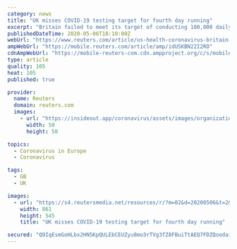 ```yaml
---
category: news
title: "UK misses COVID-19 testing target for fourth day running"
excerpt: "Britain failed to meet its target of conducting 100,000 daily COVID-19 tests for a fourth day running, data released on Wednesday showed, as questions persist over the way it briefly manage to do so at the end of April."
publishedDateTime: 2020-05-06T18:10:00Z
webUrl: "https://www.reuters.com/article/us-health-coronavirus-britain-testing-idUSKBN22I2RO"
ampWebUrl: "https://mobile.reuters.com/article/amp/idUSKBN22I2RO"
cdnAmpWebUrl: "https://mobile-reuters-com.cdn.ampproject.org/c/s/mobile.reuters.com/article/amp/idUSKBN22I2RO"
type: article
quality: 105
heat: 105
published: true

provider:
  name: Reuters
  domain: reuters.com
  images:
    - url: "https://insideout.app/coronavirus/assets/images/organizations/reuters.com-50x50.jpg"
      width: 50
      height: 50

topics:
  - Coronavirus in Europe
  - Coronavirus

tags:
  - GB
  - UK

images:
  - url: "https://s4.reutersmedia.net/resources/r/?m=02&d=20200506&t=2&i=1517699033&w=&fh=545px&fw=&ll=&pl=&sq=&r=LYNXMPEG451S9"
    width: 861
    height: 545
    title: "UK misses COVID-19 testing target for fourth day running"

secured: "Q9IqEsmGoHLbx2HN5KpQULEbCEUZyu8mo3rTVg3fZ8FBuiTtAEQ7FDZQoodaiu5ukteQ6XLUVg3stV2OiUSjbiI/am0nwSEk53A/XCP3K8RAlAmMmTWC1xkOQbj/d04grMnJrWrrMUNnGzJQfzT+kUGomPbvMYwZI59JWQ4G9iu48undu5klOkBoD1oH+plGxqfAU9c5MBXMyz9NNUVVb8eAq/x8g8yqnmhT4m1awZ6v+9CNlrF8H+0b9OnIGBvYF0Y/0vOsMNI6jglnVJ5Z0KoLtt+82OxFstTw+9q6OCUYYwK7L4oM/aeCbw8TUH0TnWFJHRnmcIYzFN6Bpf6ofBQ7UzrVXwDgK/jI2Wfljlgu1MQtMabvl+gljF2WL/lhGLOsr1f66hZGto18EjoGXt8xVLGHl/KZvmHLBRdpzOyhaIzxCI0sAcUIHPKTK7dLnTcMnjUOGLJilhtJDKOrEKza60LMzFAXNAwf+DIIUQA=;M2KdsJ9+rPRv33ZsJwze9g=="
---
```


